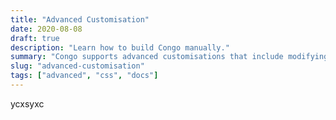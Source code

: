 ```yaml
---
title: "Advanced Customisation"
date: 2020-08-08
draft: true
description: "Learn how to build Congo manually."
summary: "Congo supports advanced customisations that include modifying the underlying Tailwind configuration, building the theme manually and providing custom CSS."
slug: "advanced-customisation"
tags: ["advanced", "css", "docs"]
---
```

ycxsyxc
